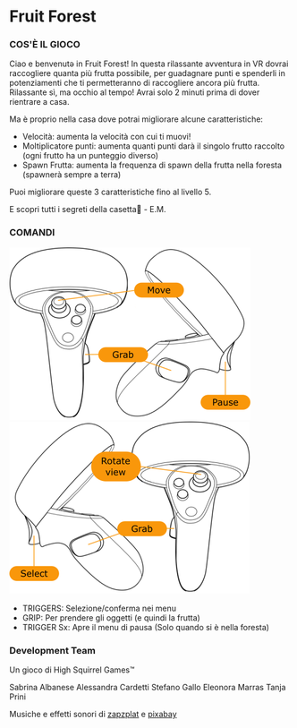 # Fruit Forest

### COS'È IL GIOCO
Ciao e benvenutə in Fruit Forest!
In questa rilassante avventura in VR dovrai raccogliere quanta più frutta possibile, per guadagnare punti e spenderli in potenziamenti che ti permetteranno di raccogliere ancora più frutta.
Rilassante sì, ma occhio al tempo! Avrai solo 2 minuti prima di dover rientrare a casa.

Ma è proprio nella casa dove potrai migliorare alcune caratteristiche:
- Velocità: aumenta la velocità con cui ti muovi!
- Moltiplicatore punti: aumenta quanti punti darà il singolo frutto raccolto (ogni frutto ha un punteggio diverso) 
- Spawn Frutta: aumenta la frequenza di spawn della frutta nella foresta (spawnerà sempre a terra)

Puoi migliorare queste 3 caratteristiche fino al livello 5.

E scopri tutti i segreti della casetta👀 - E.M.

### COMANDI
![Right controls](https://github.com/sgt-esgiti/frutta/blob/main/controlsLeft.png?raw=true)
![Right controls](https://github.com/sgt-esgiti/frutta/blob/main/controlsRight.png?raw=true)
- TRIGGERS: Selezione/conferma nei menu
- GRIP: Per prendere gli oggetti (e quindi la frutta)
- TRIGGER Sx: Apre il menu di pausa (Solo quando si è nella foresta)

### Development Team
Un gioco di High Squirrel Games™

Sabrina Albanese
Alessandra Cardetti
Stefano Gallo
Eleonora Marras
Tanja Prini

Musiche e effetti sonori di [zapzplat](https://zapsplat.com) e [pixabay](https://pixabay.com)
